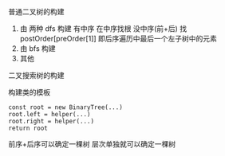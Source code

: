 普通二叉树的构建

1.  由 两种 dfs 构建
    有中序 在中序找根
    没中序(前+后) 找 postOrder[preOrder[1]] 即后序遍历中最后一个左子树中的元素
2.  由 bfs 构建
3.  其他

二叉搜索树的构建

构建类的模板

```JS
const root = new BinaryTree(...)
root.left = helper(...)
root.right = helper(...)
return root
```

前序+后序可以确定一棵树 层次单独就可以确定一棵树
